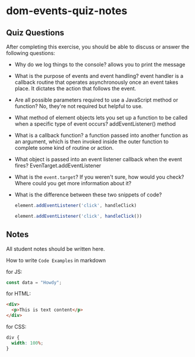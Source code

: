 # dom-events-quiz-notes

## Quiz Questions

After completing this exercise, you should be able to discuss or answer the following questions:

- Why do we log things to the console?
allows you to print the message
- What is the purpose of events and event handling?
event handler is a callback routine that operates asynchronously once an event takes place. It dictates the action that follows the event.
- Are all possible parameters required to use a JavaScript method or function?
No, they're not required but helpful to use.
- What method of element objects lets you set up a function to be called when a specific type of event occurs?
addEventListener() method
- What is a callback function?
a function passed into another function as an argument, which is then invoked inside the outer function to complete some kind of routine or action.
- What object is passed into an event listener callback when the event fires?
EvenTarget.addEventListener
- What is the `event.target`? If you weren't sure, how would you check? Where could you get more information about it?

- What is the difference between these two snippets of code?
    ```js
    element.addEventListener('click', handleClick)
    ```
    ```js
    element.addEventListener('click', handleClick())
    ```


## Notes

All student notes should be written here.


How to write `Code Examples` in markdown

for JS:

```javascript
const data = "Howdy";
```

for HTML:

```html
<div>
  <p>This is text content</p>
</div>
```

for CSS:

```css
div {
  width: 100%;
}
```
